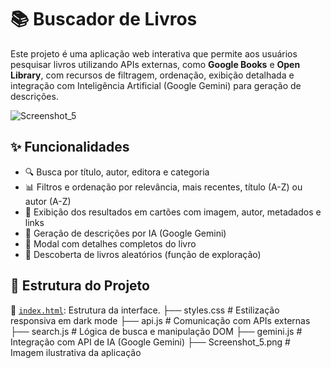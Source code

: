 # 📚 Buscador de Livros

Este projeto é uma aplicação web interativa que permite aos usuários pesquisar livros utilizando APIs externas, como **Google Books** e **Open Library**, com recursos de filtragem, ordenação, exibição detalhada e integração com Inteligência Artificial (Google Gemini) para geração de descrições.

![Screenshot_5](https://github.com/user-attachments/assets/8c12f115-f168-419b-95cf-52b3709a6abf)

## ✨ Funcionalidades

- 🔍 Busca por título, autor, editora e categoria
- 📊 Filtros e ordenação por relevância, mais recentes, título (A-Z) ou autor (A-Z)
- 📘 Exibição dos resultados em cartões com imagem, autor, metadados e links
- 🧠 Geração de descrições por IA (Google Gemini)
- 📄 Modal com detalhes completos do livro
- 🔁 Descoberta de livros aleatórios (função de exploração)

## 📁 Estrutura do Projeto

📄 [`index.html`](buscador-de-livros/index.html): Estrutura da interface.
├── styles.css # Estilização responsiva em dark mode
├── api.js # Comunicação com APIs externas
├── search.js # Lógica de busca e manipulação DOM
├── gemini.js # Integração com API de IA (Google Gemini)
├── Screenshot_5.png # Imagem ilustrativa da aplicação

